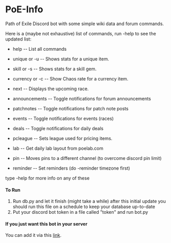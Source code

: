 # PoE-Info
Path of Exile Discord bot with some simple wiki data and forum commands.

Here is a (maybe not exhaustive) list of commands, run -help to see the updated list:
- help -- List all commands
- unique or -u -- Shows stats for a unique item.
- skill or -s  --   Shows stats for a skill gem.
- currency or -c -- Show Chaos rate for a currency item.
- next     --    Displays the upcoming race.
- announcements -- Toggle notifications for forum announcements
- patchnotes  -- Toggle notifications for patch note posts
- events   -- Toggle notifications for events (races)
- deals   -- Toggle notifications for daily deals
- pcleague -- Sets league used for pricing items.
- lab	-- Get daily lab layout from poelab.com

- pin	-- Moves pins to a different channel (to overcome discord pin limit)
- reminder	-- Set reminders (do -reminder timezone first)

type -help <command> for more info on any of these

#### To Run
1. Run db.py and let it finish (might take a while)
after this initial update you should run this file on a schedule to keep your database up-to-date
2. Put your discord bot token in a file called "token" and run bot.py

#### If you just want this bot in your server
You can add it via this [link](https://discordapp.com/oauth2/authorize?client_id=313788924151726082&scope=bot&permissions=0).
